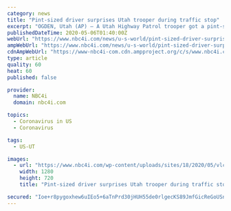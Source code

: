 ```yaml
---
category: news
title: "Pint-sized driver surprises Utah trooper during traffic stop"
excerpt: "OGDEN, Utah (AP) — A Utah Highway Patrol trooper got a pint-sized surprise when he pulled over a 5-year-old driver who was swerving so badly he thought the driver needed medical attention. Trooper"
publishedDateTime: 2020-05-06T01:40:00Z
webUrl: "https://www.nbc4i.com/news/u-s-world/pint-sized-driver-surprises-utah-trooper-during-traffic-stop/"
ampWebUrl: "https://www.nbc4i.com/news/u-s-world/pint-sized-driver-surprises-utah-trooper-during-traffic-stop/amp/"
cdnAmpWebUrl: "https://www-nbc4i-com.cdn.ampproject.org/c/s/www.nbc4i.com/news/u-s-world/pint-sized-driver-surprises-utah-trooper-during-traffic-stop/amp/"
type: article
quality: 60
heat: 60
published: false

provider:
  name: NBC4i
  domain: nbc4i.com

topics:
  - Coronavirus in US
  - Coronavirus

tags:
  - US-UT

images:
  - url: "https://www.nbc4i.com/wp-content/uploads/sites/18/2020/05/vlcsnap-2020-05-05-21h39m16s525.jpg?w=1280&h=720&crop=1"
    width: 1280
    height: 720
    title: "Pint-sized driver surprises Utah trooper during traffic stop"

secured: "Ioe+r8pygoxhew6uIEo5+6aTnPrd30jHUH55de0rlgecKS89JmfGicReGoUSnKhZF4AS3jLdrLqYUuIEV6ipv4LHoQP1gL4EISx6AQIyE6omfxKFiPNDk/co1ET1m0XRDfgFWmWDWVUZr9++ZKe6c0J3noX4azEXuGO369s+1cxqyEFaCYhhCWmmqfoMPuBkSYH0shCWjOlH+4sz/mDHjR9jaIKUi5lzJlM6D2QThcuoxkspHB/yqnx2LVtNbFvNEmqep79ss22FpWRYrpUHpcdr1NkkxEAugKfcEUVsv4T7HAj5bYGp7eHLQZVuG6r4;Yr4Dbg/F4KSGe54E4YEgwQ=="
---
```


